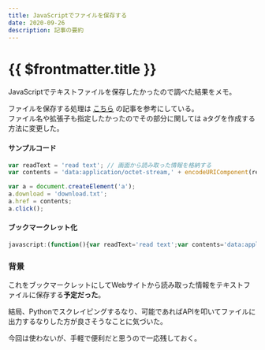 ```yaml
---
title: JavaScriptでファイルを保存する
date: 2020-09-26
description: 記事の要約
---
```


# {{ $frontmatter.title }}

JavaScriptでテキストファイルを保存したかったので調べた結果をメモ。

ファイルを保存する処理は [こちら](https://piro.sakura.ne.jp/latest/blosxom.cgi/webtech/javascript/2005-10-05_download.htm) の記事を参考にしている。  
ファイル名や拡張子も指定したかったのでその部分に関しては aタグを作成する方法に変更した。  
  
#### サンプルコード
```javascript
var readText = 'read text'; // 画面から読み取った情報を格納する
var contents = 'data:application/octet-stream,' + encodeURIComponent(readText);

var a = document.createElement('a');
a.download = 'download.txt';
a.href = contents;
a.click();
```

#### ブックマークレット化
```javascript
javascript:(function(){var readText='read text';var contents='data:application/octet-stream,'+encodeURIComponent(readText);var a=document.createElement('a');a.download='download.txt';a.href=contents;a.click()})();
```


### 背景

これをブックマークレットにしてWebサイトから読み取った情報をテキストファイルに保存する**予定だった**。  
  
結局、Pythonでスクレイピングするなり、可能であればAPIを叩いてファイルに出力するなりした方が良さそうなことに気づいた。 
   
今回は使わないが、手軽で便利だと思うので一応残しておく。  


